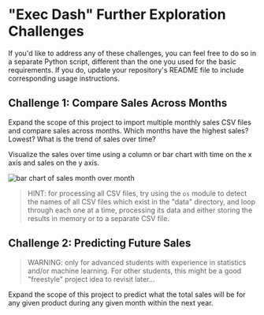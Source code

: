 # "Exec Dash" Further Exploration Challenges

If you'd like to address any of these challenges, you can feel free to do so in a separate Python script, different than the one you used for the basic requirements. If you do, update your repository's README file to include corresponding usage instructions.

## Challenge 1: Compare Sales Across Months

Expand the scope of this project to import multiple monthly sales CSV files and compare sales across months. Which months have the highest sales? Lowest? What is the trend of sales over time?

Visualize the sales over time using a column or bar chart with time on the x axis and sales on the y axis.

![bar chart of sales month over month](#TODO)

> HINT: for processing all CSV files, try using the `os` module to detect the names of all CSV files which exist in the "data" directory, and loop through each one at a time, processing its data and either storing the results in memory or to a separate CSV file.

## Challenge 2: Predicting Future Sales

> WARNING: only for advanced students with experience in statistics and/or machine learning. For other students, this might be a good "freestyle" project idea to revisit later...

Expand the scope of this project to predict what the total sales will be for any given product during any given month within the next year.
